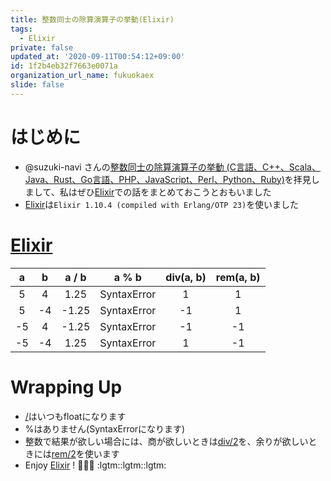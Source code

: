 ```yaml
---
title: 整数同士の除算演算子の挙動(Elixir)
tags:
  - Elixir
private: false
updated_at: '2020-09-11T00:54:12+09:00'
id: 1f2b4eb32f7663e0071a
organization_url_name: fukuokaex
slide: false
---
```

# はじめに
- @suzuki-navi さんの[整数同士の除算演算子の挙動 (C言語、C++、Scala、Java、Rust、Go言語、PHP、JavaScript、Perl、Python、Ruby)](https://qiita.com/suzuki-navi/items/72fcb1fbf05008cbe8b4)を拝見しまして、私はぜひ[Elixir](https://elixir-lang.org/)での話をまとめておこうとおもいました
- [Elixir](https://elixir-lang.org/)は`Elixir 1.10.4 (compiled with Erlang/OTP 23)`を使いました

# [Elixir](https://elixir-lang.org/)

| a | b | a / b | a % b | div(a, b) | rem(a, b) | 
|:-----------:|:------------:|:------------:|:------------:|:------------:|:------------:|
|5|4|1.25|SyntaxError|1|1|
|5|-4|-1.25|SyntaxError|-1|1|
|-5|4|-1.25|SyntaxError|-1|-1|
|-5|-4|1.25|SyntaxError|1|-1|

# Wrapping Up
- [/](https://hexdocs.pm/elixir/Kernel.html#//2)はいつもfloatになります
- %はありません(SyntaxErrorになります)
- 整数で結果が欲しい場合には、商が欲しいときは[div/2](https://hexdocs.pm/elixir/Kernel.html#div/2)を、余りが欲しいときには[rem/2](https://hexdocs.pm/elixir/Kernel.html#rem/2)を使います
- Enjoy [Elixir](https://elixir-lang.org/) ! :rocket::rocket::rocket: :lgtm::lgtm::lgtm:  
